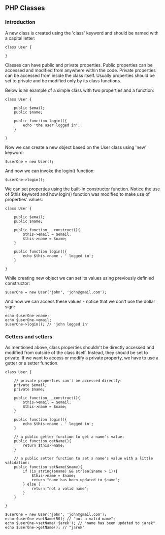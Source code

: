 ## PHP Classes

### Introduction

A new class is created using the 'class' keyword and should be named with a capital letter:

    class User {

    }

Classes can have public and private properties. Public properties can be accessed and modified from anywhere within the code. Private properties can be accessed from inside the class itself. Usually properties should be set to private and be modified only by its class functions.

Below is an example of a simple class with two properties and a function:

    class User {

        public $email;
        public $name;

        public function login(){
            echo 'the user logged in';
        }

    }

Now we can create a new object based on the User class using 'new' keyword:

    $userOne = new User();

And now we can invoke the login() function:

    $userOne->login();

We can set properties using the built-in constructor function. Notice the use of $this keyword and how login() function was modified to make use of properties' values:

    class User {

        public $email;
        public $name;

        public function __construct(){
            $this->email = $email;
            $this->name = $name;
        }

        public function login(){
            echo $this->name . ' logged in';
        }

    }

While creating new object we can set its values using previously definied constructor:

    $userOne = new User('john', 'john@gmail.com');

And now we can access these values - notice that we don't use the dollar sign:

    echo $userOne->name;
    echo $userOne->email;
    $userOne->login(); // 'john logged in'

### Getters and setters

As mentioned above, class properties shouldn't be directly accessed and modified from outside of the class itself. Instead, they should be set to private. If we want to access or modify a private property, we have to use a getter or a setter function.

    class User {

        // private properties can't be accessed directly:
        private $email;
        private $name;

        public function __construct(){
            $this->email = $email;
            $this->name = $name;
        }

        public function login(){
            echo $this->name . ' logged in';
        }

        // a public getter function to get a name's value:
        public function getName(){
            return $this->name;
        }

        // a public setter function to set a name's value with a little validation:
        public function setName($name){
            if (is_string($name) && strlen($name > 1)){
                $this->name = $name;
                return "name has been updated to $name";
            } else {
                return "not a valid name";
            }
        }

    }

    $userOne = new User('john', 'john@gmail.com');
    echo $userOne->setName(50); // "not a valid name";
    echo $userOne->setName('jarek'); // "name has been updated to jarek"
    echo $userOne->getName(); // "jarek"